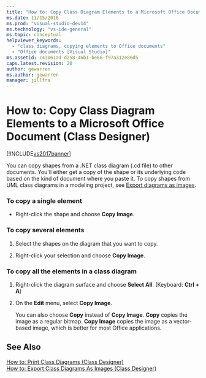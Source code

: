 ```yaml
---
title: "How to: Copy Class Diagram Elements to a Microsoft Office Document (Class Designer) | Microsoft Docs"
ms.date: 11/15/2016
ms.prod: "visual-studio-dev14"
ms.technology: "vs-ide-general"
ms.topic: conceptual
helpviewer_keywords: 
  - "class diagrams, copying elements to Office documents"
  - "Office documents [Visual Studio]"
ms.assetid: c43061ad-d258-46b1-be66-f97a312e86d5
caps.latest.revision: 20
author: gewarren
ms.author: gewarren
manager: jillfra
---
```

# How to: Copy Class Diagram Elements to a Microsoft Office Document (Class Designer)
[!INCLUDE[vs2017banner](../includes/vs2017banner.md)]

You can copy shapes from a .NET class diagram (.cd file) to other documents. You'll either get a copy of the shape or its underlying code based on the kind of document where you paste it. To copy shapes from UML class diagrams in a modeling project, see [Export diagrams as images](../modeling/export-diagrams-as-images.md).  
  
### To copy a single element  
  
- Right-click the shape and choose **Copy Image**.  
  
### To copy several elements  
  
1. Select the shapes on the diagram that you want to copy.  
  
2. Right-click your selection and choose **Copy Image**.  
  
### To copy all the elements in a class diagram  
  
1. Right-click the diagram surface and choose **Select All**. (Keyboard: **Ctrl + A**)  
  
2. On the **Edit** menu, select **Copy Image**.  
  
   You can also choose **Copy** instead of **Copy Image**. **Copy** copies the image as a regular bitmap. **Copy Image** copies the image as a vector-based image, which is better for most Office applications.  
  
## See Also  
 [How to: Print Class Diagrams (Class Designer)](../ide/how-to-print-class-diagrams-class-designer.md)   
 [How to: Export Class Diagrams As Images (Class Designer)](../ide/how-to-export-class-diagrams-as-images-class-designer.md)
